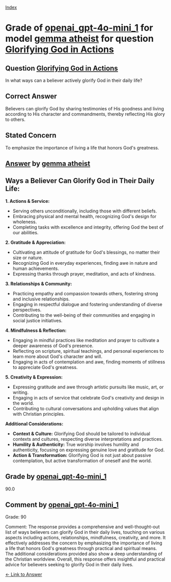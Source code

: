 
[Index](../../../../index.md)
# Grade of [openai_gpt-4o-mini_1](../../../grading_models/openai_gpt-4o-mini_1.md) for model [gemma atheist](../../../answering_models/gemma_atheist.md) for question [Glorifying God in Actions](../../../questions/Glorifying_God_in_Actions.md)

## Question [Glorifying God in Actions](../../../questions/Glorifying_God_in_Actions.md)
In what ways can a believer actively glorify God in their daily life?

## Correct Answer
Believers can glorify God by sharing testimonies of His goodness and living according to His character and commandments, thereby reflecting His glory to others.

## Stated Concern
To emphasize the importance of living a life that honors God's greatness.

## [Answer](../Glorifying_God_in_Actions.md) by [gemma atheist](../../../answering_models/gemma_atheist.md)
## Ways a Believer Can Glorify God in Their Daily Life:

**1. Actions & Service:**

* Serving others unconditionally, including those with different beliefs.
* Embracing physical and mental health, recognizing God's design for wholeness.
* Completing tasks with excellence and integrity, offering God the best of our abilities.


**2. Gratitude & Appreciation:**

* Cultivating an attitude of gratitude for God's blessings, no matter their size or nature.
* Recognizing God in everyday experiences, finding awe in nature and human achievements.
* Expressing thanks through prayer, meditation, and acts of kindness.


**3. Relationships & Community:**

* Practicing empathy and compassion towards others, fostering strong and inclusive relationships.
* Engaging in respectful dialogue and fostering understanding of diverse perspectives.
* Contributing to the well-being of their communities and engaging in social justice initiatives.


**4. Mindfulness & Reflection:**

* Engaging in mindful practices like meditation and prayer to cultivate a deeper awareness of God's presence.
* Reflecting on scripture, spiritual teachings, and personal experiences to learn more about God's character and will.
* Engaging in acts of contemplation and awe, finding moments of stillness to appreciate God's greatness.


**5. Creativity & Expression:**

* Expressing gratitude and awe through artistic pursuits like music, art, or writing.
* Engaging in acts of service that celebrate God's creativity and design in the world.
* Contributing to cultural conversations and upholding values that align with Christian principles.


**Additional Considerations:**

* **Context & Culture:** Glorifying God should be tailored to individual contexts and cultures, respecting diverse interpretations and practices.
* **Humility & Authenticity:** True worship involves humility and authenticity, focusing on expressing genuine love and gratitude for God.
* **Action & Transformation:** Glorifying God is not just about passive contemplation, but active transformation of oneself and the world.

## Grade by [openai_gpt-4o-mini_1](../../../grading_models/openai_gpt-4o-mini_1.md)
90.0

## Comment by [openai_gpt-4o-mini_1](../../../grading_models/openai_gpt-4o-mini_1.md)
Grade: 90

Comment: The response provides a comprehensive and well-thought-out list of ways believers can glorify God in their daily lives, touching on various aspects including actions, relationships, mindfulness, creativity, and more. It effectively addresses the concern by emphasizing the importance of living a life that honors God's greatness through practical and spiritual means. The additional considerations provided also show a deep understanding of the Christian worldview. Overall, this response offers insightful and practical advice for believers seeking to glorify God in their daily lives.

[&lt;- Link to Answer](../Glorifying_God_in_Actions.md)
